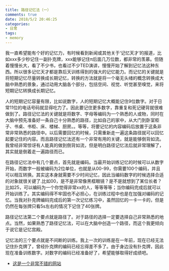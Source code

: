```yaml
---
title: 路径记忆法（一） 
comments: true
date: 2018/5/2 20:46:25
categories:
- 日常
tags:
- memory
---
```


我一直希望能有个好的记忆力，有时候看到新闻或其他关于‘记忆天才’的报道，比如xxx多少秒记住一副扑克牌，xxx能够记住π后面几万位数，都非常的羡慕。但随着慢慢长大，看了不少书，也看过不少TED演讲，慢慢开始了解到记忆法这种东西。所以很多记忆天才都是靠后天训练得到的强大的记忆能力。而记忆的关键就是将短期记忆尽量转换成长期记忆，转换的方法就是将一个毫无头绪的概念转换成大脑中熟悉的景象，通过动用大脑各个部分，包括空间、视觉、听觉甚至嗅觉，来将短期记忆转换成长期记忆。

<!-- more -->

人的短期记忆容量有限，比如说数字，人的短期记忆大概能记住9位数字。对于日常11位的电话号码就显得吃力了。因此要记住更多数字，靠重复和死记硬背就很难做到了。路径记忆法的关键就是将数字、字母等编码为一个熟悉的人或物，同时在大脑中预先准备好一条自己十分熟悉的路径，比如自己的家中，从大门到卧室柜子、书桌、书柜、床、楼梯、厨房。。等等，将要记忆的内容编码后放置于这条非常非常熟悉的路径中。以后需要回忆的时候，只需重新走一遍这条路径就可以回忆起要记住的内容。而且路径记忆法还有一个非常有用的关键，就是能够倒背如流。我曾经非常惊讶有人能真的做到倒背如流，但是明白路径记忆法后就非常理解了，其实就是倒着走一遍路径而已。

在路径记忆法中有几个要点，首先就是编码。当最开始训练记忆的时候可以从数字开始，而数字一般被编码为2位单位，也就是从00-99，你需要100个编码，并且可以相互转换。其实这本身就需要不少时间记忆，因此当编码数字的时候选择合适的对象就很关键了.比如00，是不是非常像黑框眼镜？是不是就想到了某位长者？比如25，可以编码为一个你觉得非常xx的人，等等等等；当你编码完成后就可以开始训练了。其实编码得不牢固也不必担心，在训练过程中也是在加强对编码的记忆。当我对扑克牌编码完成后的第一次记忆练习中，虽然回忆的一卡一卡的，但是仍然在每张牌只看5s左右的情况下记住了40张牌。

路径记忆法第二个要点就是路径了。对于路径的选择一定要选择自己非常熟悉的地点。当然，如果熟悉了路径记忆法，可以在大脑中创造一个路径，而这个我更倾向于说它是记忆宫殿。

记忆法的三个要点就是不间断的训练。我上一次的训练是在一年前，现在已经无法记住扑克牌了，曾经扑克牌的编码已经忘得差不多了。由于身边没有扑克牌，因此现在准备训练数字。对数字的编码已经准备好了，希望能够取得好成绩吧。


- [这是一个非常不错的网站](https://en.wikipedia.org/wiki/SOCKS)